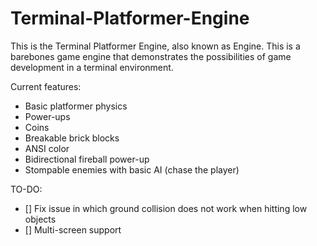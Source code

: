 # Terminal-Platformer-Engine
This is the Terminal Platformer Engine, also known as Engine. This is a barebones game engine that demonstrates the possibilities of game development in a terminal environment.

Current features:
- Basic platformer physics
- Power-ups
- Coins
- Breakable brick blocks
- ANSI color
- Bidirectional fireball power-up
- Stompable enemies with basic AI (chase the player)

TO-DO:
- [] Fix issue in which ground collision does not work when hitting low objects
- [] Multi-screen support
